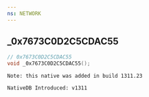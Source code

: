 ```yaml
---
ns: NETWORK
---
```

## _0x7673C0D2C5CDAC55

```c
// 0x7673C0D2C5CDAC55
void _0x7673C0D2C5CDAC55();
```

```
Note: this native was added in build 1311.23

NativeDB Introduced: v1311
```

